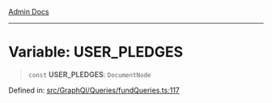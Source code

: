 [Admin Docs](/)

***

# Variable: USER\_PLEDGES

> `const` **USER\_PLEDGES**: `DocumentNode`

Defined in: [src/GraphQl/Queries/fundQueries.ts:117](https://github.com/PalisadoesFoundation/talawa-admin/blob/main/src/GraphQl/Queries/fundQueries.ts#L117)
